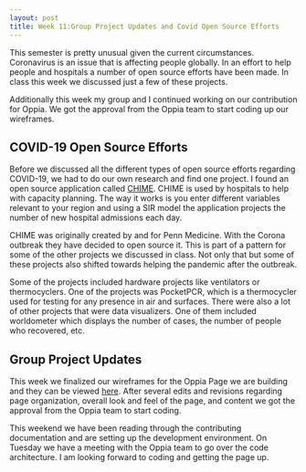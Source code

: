 ```yaml
---
layout: post
title: Week 11:Group Project Updates and Covid Open Source Efforts 
---
```


This semester is pretty unusual given the current circumstances. Coronavirus is an issue that is affecting people globally. In an effort to help people and hospitals a number of open source efforts have been made. In class this week we discussed just a few of these projects.

Additionally this week my group and I continued working on our contribution for Oppia. We got the approval from the Oppia team to start coding up our wireframes. 


## COVID-19 Open Source Efforts
Before we discussed all the different types of open source efforts regarding COVID-19, we had to do our own research and find one project. I found an open source application called [CHIME](https://github.com/CodeForPhilly/chime/). CHIME is used by hospitals to help with capacity planning. The way it works is you enter different variables relevant to your region and using a SIR model the application projects the number of new hospital admissions each day. 

CHIME was originally created by and for Penn Medicine. With the Corona outbreak they have decided to open source it. This is part of a pattern for some of the other projects we discussed in class. Not only that but some of these projects also shifted towards helping the pandemic after the outbreak. 

Some of the projects included hardware projects like ventilators or thermocyclers. One of the projects was PocketPCR, which is a thermocycler used for testing for any presence in air and surfaces. There were also a lot of other projects that were data visualizers. One of them included worldometer which displays the number of cases, the number of people who recovered, etc. 



## Group Project Updates
This week we finalized our wireframes for the Oppia Page we are building and they can be viewed [here](https://www.figma.com/file/Supnd0E9cshf8PWDWikO6p/Oppia-Wireframes-Web?node-id=0%3A1). After several edits and revisions regarding page organization, overall look and feel of the page, and content we got the approval from the Oppia team to start coding. 

This weekend we have been reading through the contributing documentation and are setting up the development environment. On Tuesday we have a meeting with the Oppia team to go over the code architecture. I am looking forward to coding and getting the page up. 
